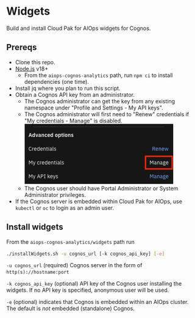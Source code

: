 # Widgets

Build and install Cloud Pak for AIOps widgets for Cognos.

## Prereqs
- Clone this repo.
- [Node.js](https://nodejs.org/en/download/package-manager) v18+
  - From the `aiops-cognos-analytics` path, run `npm ci` to install dependencies (one time).
- Install jq where you plan to run this script.
- Obtain a Cognos API key from an administrator.
  - The Cognos administrator can get the key from any existing namespace under "Profile and Settings - My API keys".
  - The Cognos administrator will first need to "Renew" credentials if "My credentials - Manage" is disabled.
  ![credentials](../images/credentials.png)
  - The Cognos user should have Portal Administrator or System Administrator privileges.
- If the Cognos server is embedded within Cloud Pak for AIOps, use `kubectl` or `oc` to login as an admin user.

## Install widgets
From the `aiops-cognos-analytics/widgets` path run
```bash
./installWidgets.sh -u cognos_url [-k cognos_api_key] [-e]
```

`-u cognos_url` (required) Cognos server in the form of `http(s)://hostname:port`

`-k cognos_api_key` (optional) API key of the Cognos user installing the widgets. If no API key is specified, anonymous user will be used.

`-e` (optional) indicates that Cognos is embedded within an AIOps cluster. The default is *not* embedded (standalone) Cognos.
